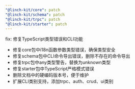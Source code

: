 ```yaml
---
"@linch-kit/core": patch
"@linch-kit/schema": patch
"@linch-kit/trpc": patch
"@linch-kit/starter": patch
---
```


fix: 修复TypeScript类型错误和CLI功能

- 修复core包中i18n函数参数类型错误，确保类型安全
- 修复schema包中CLI命令导出错误，删除不存在的命令导出
- 修复trpc包中any类型警告，替换为unknown类型
- 修复starter包中TypeScript严格模式错误
- 删除文档中的硬编码版本号，便于维护
- 扩展CLI类别支持，添加trpc、auth、crud、ui类别